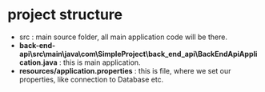 # project structure

- src : main source folder, all main application code will be there.
- **back-end-api\src\main\java\com\SimpleProject\back_end_api\BackEndApiApplication.java** : this is main application.
- **resources/application.properties** : this is file, where we set our properties, like connection to Database etc.
